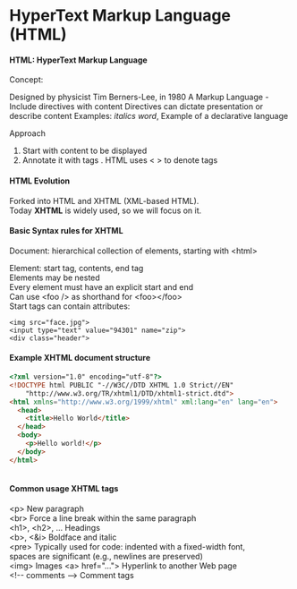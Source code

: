 #  HyperText Markup Language (HTML)

#### HTML: HyperText Markup Language

Concept: 

Designed by physicist Tim Berners-Lee, in 1980
A Markup Language - Include directives with content
Directives can dictate presentation or describe content
Examples: <i>italics word</i>, <title>Title words</title> Example of a declarative language

Approach
1. Start with content to be displayed
2. Annotate it with tags . HTML uses < > to denote tags

####  HTML Evolution  
Forked into HTML and XHTML (XML-based HTML).  
Today <b>XHTML</b> is widely used, so we will focus on it.

####  Basic Syntax rules for XHTML
Document: hierarchical collection of elements, starting with &lt;html&gt;  
  
Element: start tag, contents, end tag  
Elements may be nested  
Every element must have an explicit start and end  
Can use &lt;foo /&gt; as shorthand for &lt;foo&gt;&lt;/foo&gt;  
Start tags can contain attributes:
```
<img src="face.jpg">
<input type="text" value="94301" name="zip">
<div class="header">
```

####  Example XHTML document structure
````html
<?xml version="1.0" encoding="utf-8"?>
<!DOCTYPE html PUBLIC "-//W3C//DTD XHTML 1.0 Strict//EN"
    "http://www.w3.org/TR/xhtml1/DTD/xhtml1-strict.dtd">
<html xmlns="http://www.w3.org/1999/xhtml" xml:lang="en" lang="en">
  <head>
    <title>Hello World</title>
  </head>
  <body>
    <p>Hello world!</p>
  </body>
</html>
 
````

####  Common usage XHTML tags

&lt;p&gt; New paragraph  
&lt;br&gt; Force a line break within the same paragraph  
&lt;h1&gt;, &lt;h2&gt;, ... Headings  
&lt;b&gt;, &lt;&i&gt; Boldface and italic   
&lt;pre&gt; Typically used for code: indented with a fixed-width font,  
      spaces are significant (e.g., newlines are preserved)  
&lt;img&gt; Images
&lt;a&gt; href="..."&gt;  Hyperlink to another Web page  
&lt;!-- comments --&gt;  Comment tags  




 


